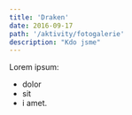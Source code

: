 ```yaml
---
title: 'Draken'
date: 2016-09-17
path: '/aktivity/fotogalerie'
description: "Kdo jsme"
---
```


Lorem ipsum:
* dolor
* sit
* i amet.